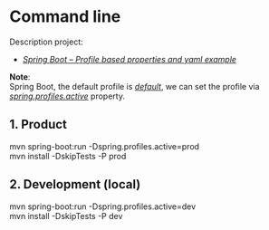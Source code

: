 # Command line
Description project:<br>
- [*Spring Boot – Profile based properties and yaml example*](https://www.mkyong.com/spring-boot/spring-boot-profile-based-properties-and-yaml-example/)

<b>Note</b>:<br>
Spring Boot, the default profile is [*default*](), we can set the profile via [*spring.profiles.active*]() property.

## 1. Product

mvn spring-boot:run -Dspring.profiles.active=prod<br>
mvn install -DskipTests -P prod

## 2. Development (local)

mvn spring-boot:run -Dspring.profiles.active=dev<br>
mvn install -DskipTests -P dev
